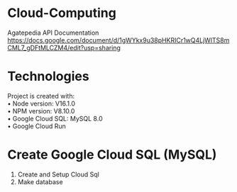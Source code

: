 # Cloud-Computing

Agatepedia API Documentation <br>
https://docs.google.com/document/d/1gWYkx9u38pHKRICr1wQ4LjWlTS8mCML7_gDFtMLCZM4/edit?usp=sharing

# Technologies 
Project is created with:
<br>
•	Node version: V16.1.0 <br>
•	NPM version: V8.10.0 <br>
•	Google Cloud SQL: MySQL 8.0 <br>
•	Google Cloud Run <br>

# Create Google Cloud SQL (MySQL)
1.	Create and Setup Cloud Sql <br>
2.	Make database <br>
